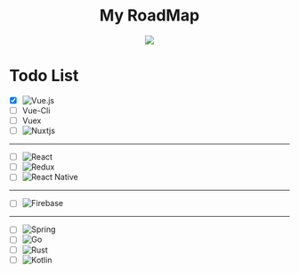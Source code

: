 
<div  align=center><h1>My RoadMap </h1></div>

<div  align=center>
<p align="center"><img src="https://user-images.githubusercontent.com/97325091/161386754-e0a9f1af-32b4-4644-9dd8-2caac1be2b08.png"></p>
</div>

# Todo List

- [X] ![Vue.js](https://img.shields.io/badge/vuejs-%2335495e.svg?style=for-the-badge&logo=vuedotjs&logoColor=%234FC08D)
- [ ] Vue-Cli
- [ ] Vuex
- [ ] ![Nuxtjs](https://img.shields.io/badge/Nuxt-002E3B?style=for-the-badge&logo=nuxtdotjs&logoColor=#00DC82)

<hr>

- [ ] ![React](https://img.shields.io/badge/react-%2320232a.svg?style=for-the-badge&logo=react&logoColor=%2361DAFB)
- [ ] ![Redux](https://img.shields.io/badge/redux-%23593d88.svg?style=for-the-badge&logo=redux&logoColor=white)
- [ ] ![React Native](https://img.shields.io/badge/react_native-%2320232a.svg?style=for-the-badge&logo=react&logoColor=%2361DAFB)

<hr>

- [ ] ![Firebase](https://img.shields.io/badge/firebase-%23039BE5.svg?style=for-the-badge&logo=firebase)

<hr>

- [ ] ![Spring](https://img.shields.io/badge/spring-%236DB33F.svg?style=for-the-badge&logo=spring&logoColor=white)
- [ ] ![Go](https://img.shields.io/badge/go-%2300ADD8.svg?style=for-the-badge&logo=go&logoColor=white)
- [ ] ![Rust](https://img.shields.io/badge/rust-%23000000.svg?style=for-the-badge&logo=rust&logoColor=white)
- [ ] ![Kotlin](https://img.shields.io/badge/kotlin-%230095D5.svg?style=for-the-badge&logo=kotlin&logoColor=white) 
